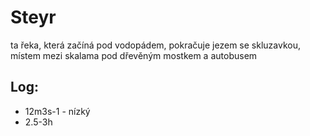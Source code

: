 # Steyr

ta řeka, která začíná pod vodopádem, pokračuje jezem se skluzavkou, místem mezi skalama pod dřevěným mostkem a autobusem

## Log:
 * 12m3s-1 - nízký
 * 2.5-3h
